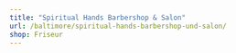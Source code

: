 ```yaml
---
title: "Spiritual Hands Barbershop & Salon"
url: /baltimore/spiritual-hands-barbershop-und-salon/
shop: Friseur
---
```

